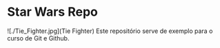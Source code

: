 # Star Wars Repo
![./Tie_Fighter.jpg](Tie Fighter)
Este repositório serve de exemplo para o curso de Git e Github.

